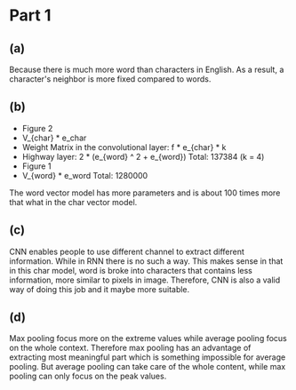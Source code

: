 # Part 1
## (a)
Because there is much more word than characters in English. As a result, a character's neighbor is more fixed compared to words.

## (b)
 - Figure 2
  - V_{char} * e_char
  - Weight Matrix in the convolutional layer: f * e_{char} * k
  - Highway layer: 2 * (e_{word} ^ 2 + e_{word})
Total: 137384 (k = 4)
 - Figure 1
  - V_{word} * e_word
Total: 1280000

The word vector model has more parameters and is about 100 times more that what in the char vector model.

## (c)
CNN enables people to use different channel to extract different information. While in RNN there is no such a way. This makes sense in that in this char model, word is broke into characters that contains less information, more similar to pixels in image. Therefore, CNN is also a valid way of doing this job and it maybe more suitable.

## (d)
Max pooling focus more on the extreme values while average pooling focus on the whole context.
Therefore max pooling has an advantage of extracting most meaningful part which is something impossible for average pooling.
But average pooling can take care of the whole content, while max pooling can only focus on the peak values.
